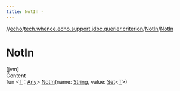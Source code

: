 ```yaml
---
title: NotIn -
---
```

//[echo](../../index.md)/[tech.whence.echo.support.jdbc.querier.criterion](../index.md)/[NotIn](index.md)/[NotIn](-not-in.md)



# NotIn  
[jvm]  
Content  
fun <[T](index.md) : [Any](https://kotlinlang.org/api/latest/jvm/stdlib/kotlin/-any/index.html)> [NotIn](-not-in.md)(name: [String](https://kotlinlang.org/api/latest/jvm/stdlib/kotlin/-string/index.html), value: [Set](https://kotlinlang.org/api/latest/jvm/stdlib/kotlin.collections/-set/index.html)<[T](index.md)>)  



